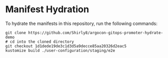 # Manifest Hydration

To hydrate the manifests in this repository, run the following commands:

```shell
git clone https://github.com/Shirly8/argocon-gitops-promoter-hydrate-demo
# cd into the cloned directory
git checkout 1d1dede19de3c1d3d5a9decce85aa20326d2eac5
kustomize build ./user-configuration/staging/e2e
```
